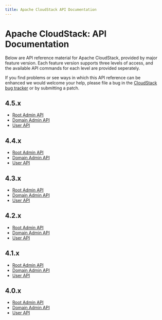 ```yaml
---
title: Apache CloudStack API Documentation
---
```


<div class="row">

<div class="col-lg-12">

<div class="page-header">

<h1 id="indicators">Apache CloudStack: API Documentation</h1>

</div>

</div>

</div>

Below are API reference material for Apache CloudStack, provided by major feature version.  Each feature version supports three levels of access, and the available API commands for each level are provided seperately.

If you find problems or see ways in which this API reference can be enhanced
we would welcome your help, please file a bug in the
[CloudStack bug tracker](https://issues.apache.org/jira/browse/CLOUDSTACK)
or by submitting a patch.

## 4.5.x

* [Root Admin API](api/apidocs-4.5/TOC_Root_Admin.html)
* [Domain Admin API](api/apidocs-4.5/TOC_Domain_Admin.html)
* [User API](api/apidocs-4.5/TOC_User.html)

## 4.4.x

* [Root Admin API](api/apidocs-4.4/TOC_Root_Admin.html)
* [Domain Admin API](api/apidocs-4.4/TOC_Domain_Admin.html)
* [User API](api/apidocs-4.4/TOC_User.html)

## 4.3.x

* [Root Admin API](api/apidocs-4.3/TOC_Root_Admin.html)
* [Domain Admin API](api/apidocs-4.3/TOC_Domain_Admin.html)
* [User API](api/apidocs-4.3/TOC_User.html)

## 4.2.x

* [Root Admin API](api/apidocs-4.2/TOC_Root_Admin.html)
* [Domain Admin API](api/apidocs-4.2/TOC_Domain_Admin.html)
* [User API](api/apidocs-4.2/TOC_User.html)

## 4.1.x

* [Root Admin API](api/apidocs-4.1/TOC_Root_Admin.html)
* [Domain Admin API](api/apidocs-4.1/TOC_Domain_Admin.html)
* [User API](api/apidocs-4.1/TOC_User.html)

## 4.0.x

* [Root Admin API](api/apidocs-4.0.0/TOC_Root_Admin.html)
* [Domain Admin API](api/apidocs-4.0.0/TOC_Domain_Admin.html)
* [User API](api/apidocs-4.0.0/TOC_User.html)

